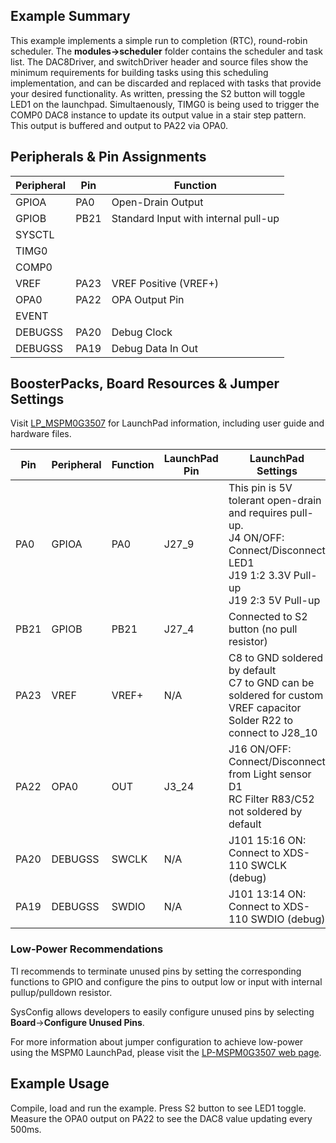 ## Example Summary
This example implements a simple run to completion (RTC), round-robin scheduler. The **modules&rarr;scheduler** folder contains the scheduler and task list. The DAC8Driver, and switchDriver header and source files show the minimum requirements for building tasks using this scheduling implementation, and can be discarded and replaced with tasks that provide your desired functionality. As written, pressing the S2 button will toggle LED1 on the launchpad. Simultaenously, TIMG0 is being used to trigger the COMP0 DAC8 instance to update its output value in a stair step pattern. This output is buffered and output to PA22 via OPA0. 

## Peripherals & Pin Assignments

| Peripheral | Pin | Function |
| --- | --- | --- |
| GPIOA | PA0 | Open-Drain Output |
| GPIOB | PB21 | Standard Input with internal pull-up |
| SYSCTL |  |  |
| TIMG0 |  |  |
| COMP0 |  |  |
| VREF | PA23 | VREF Positive (VREF+) |
| OPA0 | PA22 | OPA Output Pin |
| EVENT |  |  |
| DEBUGSS | PA20 | Debug Clock |
| DEBUGSS | PA19 | Debug Data In Out |

## BoosterPacks, Board Resources & Jumper Settings

Visit [LP_MSPM0G3507](https://www.ti.com/tool/LP-MSPM0G3507) for LaunchPad information, including user guide and hardware files.

| Pin | Peripheral | Function | LaunchPad Pin | LaunchPad Settings |
| --- | --- | --- | --- | --- |
| PA0 | GPIOA | PA0 | J27_9 | This pin is 5V tolerant open-drain and requires pull-up.<br>J4 ON/OFF: Connect/Disconnect LED1<br>J19 1:2 3.3V Pull-up<br>J19 2:3 5V Pull-up |
| PB21 | GPIOB | PB21 | J27_4 | Connected to S2 button (no pull resistor) |
| PA23 | VREF | VREF+ | N/A | C8 to GND soldered by default<br>C7 to GND can be soldered for custom VREF capacitor<br>Solder R22 to connect to J28_10 |
| PA22 | OPA0 | OUT | J3_24 | J16 ON/OFF: Connect/Disconnect from Light sensor D1<br>RC Filter R83/C52 not soldered by default |
| PA20 | DEBUGSS | SWCLK | N/A | J101 15:16 ON: Connect to XDS-110 SWCLK (debug) |
| PA19 | DEBUGSS | SWDIO | N/A | J101 13:14 ON: Connect to XDS-110 SWDIO (debug) |

### Low-Power Recommendations
TI recommends to terminate unused pins by setting the corresponding functions to
GPIO and configure the pins to output low or input with internal
pullup/pulldown resistor.

SysConfig allows developers to easily configure unused pins by selecting **Board**→**Configure Unused Pins**.

For more information about jumper configuration to achieve low-power using the
MSPM0 LaunchPad, please visit the [LP-MSPM0G3507 web page](https://www.ti.com/tool/LP-MSPM0G3507).

## Example Usage
Compile, load and run the example.
Press S2 button to see LED1 toggle.
Measure the OPA0 output on PA22 to see the DAC8 value updating every 500ms. 

